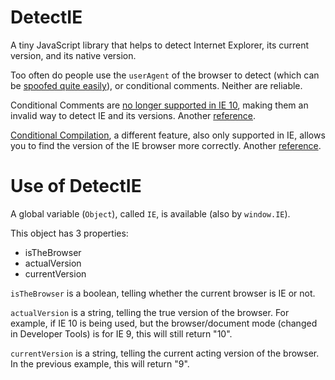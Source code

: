 DetectIE
========

A tiny JavaScript library that helps to detect Internet Explorer, its current version, and its native version.

Too often do people use the `userAgent` of the browser to detect (which can be [spoofed quite easily](http://www.howtogeek.com/113439/how-to-change-your-browsers-user-agent-without-installing-any-extensions/)), or conditional comments. Neither are reliable.

Conditional Comments are [no longer supported in IE 10](http://msdn.microsoft.com/en-us/library/ie/hh801214(v=vs.85).aspx), making them an invalid way to detect IE and its versions. Another [reference](http://www.sitepoint.com/microsoft-drop-ie10-conditional-comments/).

[Conditional Compilation](http://msdn.microsoft.com/en-us/library/7kx09ct1%28v=vs.80%29.aspx), a different feature, also only supported in IE, allows you to find the version of the IE browser more correctly. Another [reference](http://www.javascriptkit.com/javatutors/conditionalcompile.shtml).


Use of DetectIE
===============

A global variable (`Object`), called `IE`, is available (also by `window.IE`).

This object has 3 properties:

 - isTheBrowser
 - actualVersion
 - currentVersion

`isTheBrowser` is a boolean, telling whether the current browser is IE or not.

`actualVersion` is a string, telling the true version of the browser. For example, if IE 10 is being used, but the browser/document mode (changed in Developer Tools) is for IE 9, this will still return "10".

`currentVersion` is a string, telling the current acting version of the browser. In the previous example, this will return "9".
